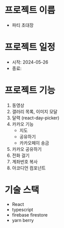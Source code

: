 # 프로젝트 이름
- 파티 초대장

# 프로젝트 일정
- 시작: 2024-05-26
- 종료:

# 프로젝트 기능
1) 동영상
2) 갤러리 목록, 이미지 모달
3) 달력 (react-day-picker)
4) 카카오 기능
   - 지도
   - 공유하기
   - 카카오페이 송금
6) 카카오 공유하기
7) 전화 걸기
8) 계좌번호 복사
9) 아코디언 컴포넌트


# 기술 스택
- React
- typescript
- firebase firestore
- yarn berry

